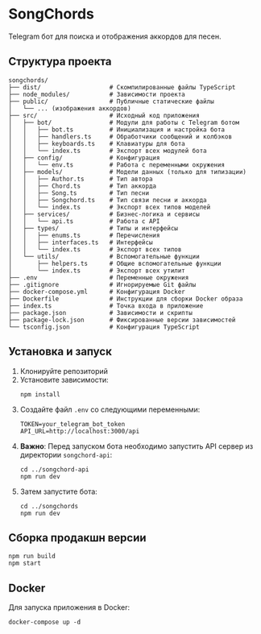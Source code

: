 # SongChords

Telegram бот для поиска и отображения аккордов для песен.

## Структура проекта

```
songchords/
├── dist/                   # Скомпилированные файлы TypeScript
├── node_modules/           # Зависимости проекта
├── public/                 # Публичные статические файлы
│   └── ... (изображения аккордов)
├── src/                    # Исходный код приложения
│   ├── bot/                # Модули для работы с Telegram ботом
│   │   ├── bot.ts          # Инициализация и настройка бота
│   │   ├── handlers.ts     # Обработчики сообщений и колбэков
│   │   ├── keyboards.ts    # Клавиатуры для бота
│   │   └── index.ts        # Экспорт всех модулей бота
│   ├── config/             # Конфигурация
│   │   └── env.ts          # Работа с переменными окружения
│   ├── models/             # Модели данных (только для типизации)
│   │   ├── Author.ts       # Тип автора
│   │   ├── Chord.ts        # Тип аккорда
│   │   ├── Song.ts         # Тип песни
│   │   ├── Songchord.ts    # Тип связи песни и аккорда
│   │   └── index.ts        # Экспорт всех типов моделей
│   ├── services/           # Бизнес-логика и сервисы
│   │   └── api.ts          # Работа с API
│   ├── types/              # Типы и интерфейсы
│   │   ├── enums.ts        # Перечисления
│   │   ├── interfaces.ts   # Интерфейсы
│   │   └── index.ts        # Экспорт всех типов
│   └── utils/              # Вспомогательные функции
│       ├── helpers.ts      # Общие вспомогательные функции
│       └── index.ts        # Экспорт всех утилит
├── .env                    # Переменные окружения
├── .gitignore              # Игнорируемые Git файлы
├── docker-compose.yml      # Конфигурация Docker
├── Dockerfile              # Инструкции для сборки Docker образа
├── index.ts                # Точка входа в приложение
├── package.json            # Зависимости и скрипты
├── package-lock.json       # Фиксированные версии зависимостей
└── tsconfig.json           # Конфигурация TypeScript
```

## Установка и запуск

1. Клонируйте репозиторий
2. Установите зависимости:
   ```
   npm install
   ```
3. Создайте файл `.env` со следующими переменными:
   ```
   TOKEN=your_telegram_bot_token
   API_URL=http://localhost:3000/api
   ```
4. **Важно**: Перед запуском бота необходимо запустить API сервер из директории `songchord-api`:
   ```
   cd ../songchord-api
   npm run dev
   ```
5. Затем запустите бота:
   ```
   cd ../songchords
   npm run dev
   ```

## Сборка продакшн версии

```
npm run build
npm start
```

## Docker

Для запуска приложения в Docker:

```
docker-compose up -d
``` 